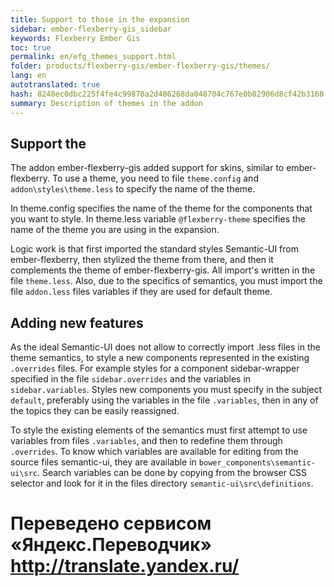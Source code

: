 ```yaml
--- 
title: Support to those in the expansion 
sidebar: ember-flexberry-gis_sidebar 
keywords: Flexberry Ember Gis 
toc: true 
permalink: en/efg_themes_support.html 
folder: products/flexberry-gis/ember-flexberry-gis/themes/ 
lang: en 
autotranslated: true 
hash: 8248ec0dbc225f4fe4c99870a2d486268da048704c767e0b02906d8cf42b3168 
summary: Description of themes in the addon 
--- 
```


## Support the 

The addon ember-flexberry-gis added support for skins, similar to ember-flexberry. 
To use a theme, you need to file `theme.config` and `addon\styles\theme.less` to specify the name of the theme. 

In theme.config specifies the name of the theme for the components that you want to style. 
In theme.less variable `@flexberry-theme` specifies the name of the theme you are using in the expansion. 

Logic work is that first imported the standard styles Semantic-UI from ember-flexberry, then stylized the theme from there, and then it complements the theme of ember-flexberry-gis. 
All import's written in the file `theme.less`. Also, due to the specifics of semantics, you must import the file `addon.less` files variables if they are used for default theme. 

## Adding new features 

As the ideal Semantic-UI does not allow to correctly import .less files in the theme semantics, to style a new components represented in the existing `.overrides` files. 
For example styles for a component sidebar-wrapper specified in the file `sidebar.overrides` and the variables in `sidebar.variables`. Styles new components you must specify in the subject `default`, preferably using the variables in the file `.variables`, then in any of the topics they can be easily reassigned. 

To style the existing elements of the semantics must first attempt to use variables from files `.variables`, and then to redefine them through `.overrides`. 
To know which variables are available for editing from the source files semantic-ui, they are available in `bower_components\semantic-ui\src`. Search variables can be done by copying from the browser CSS selector and look for it in the files directory `semantic-ui\src\definitions`. 



 # Переведено сервисом «Яндекс.Переводчик» http://translate.yandex.ru/